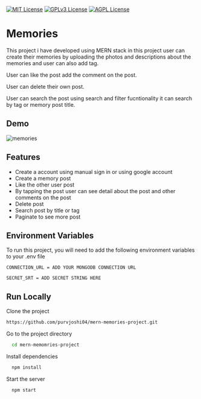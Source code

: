




[![MIT License](https://img.shields.io/badge/License-MIT-green.svg)](https://choosealicense.com/licenses/mit/)
[![GPLv3 License](https://img.shields.io/badge/License-GPL%20v3-yellow.svg)](https://opensource.org/licenses/)
[![AGPL License](https://img.shields.io/badge/license-AGPL-blue.svg)](http://www.gnu.org/licenses/agpl-3.0)


# Memories

This project i have developed using MERN stack in this project user can create their memories by uploading the photos and descriptions about the memories and user can also 
add tag.

User can like the post add the comment on the post.

User can delete their own post.

User can search the post using search and filter fucntionality it can search by tag or memory post title.




## Demo

![memories](https://github.com/purvjoshi04/mern-memories-project/assets/101319136/bdf368e6-c537-40b5-a0f8-c9dcb5c3d930)

## Features

- Create a account using manual sign in or using google account
- Create a memory post
- Like the other user post
- By tapping the post user can see detail about the post and other comments on the post
- Delete post
- Search post by title or tag
- Paginate to see more post 


## Environment Variables

To run this project, you will need to add the following environment variables to your .env file

`CONNECTION_URL = ADD YOUR MONGODB CONNECTION URL`

`SECRET_SRT = ADD SECRET STRING HERE`


## Run Locally

Clone the project

```bash
https://github.com/purvjoshi04/mern-memories-project.git
```

Go to the project directory

```bash
  cd mern-memomries-project
```

Install dependencies

```bash
  npm install
```

Start the server

```bash
  npm start
```

